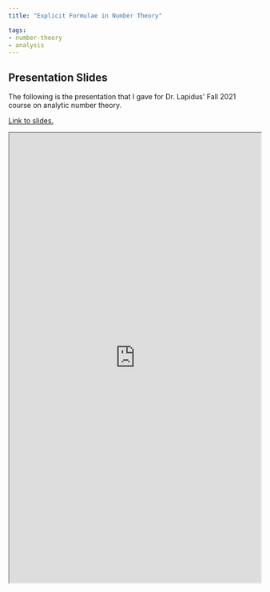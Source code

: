 ```yaml
---
title: "Explicit Formulae in Number Theory"

tags:
- number-theory
- analysis
---
```


## Presentation Slides

The following is the presentation that I gave for Dr. Lapidus' Fall 2021 course on analytic number theory.

[Link to slides.](https://willhoffer.com/uploads/docs/presentations/2021-12-07%20-%20Explicit%20Formulae%20in%20Number%20Theory%20(Corrected).pdf)

<iframe src="https://willhoffer.com/uploads/docs/presentations/2021-12-07%20-%20Explicit%20Formulae%20in%20Number%20Theory%20(Corrected).pdf" width="100%" height="900" >
</iframe>